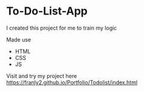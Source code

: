 # To-Do-List-App

I created this project for me to train my logic 

Made use

-  HTML
-   CSS
-   JS

Visit and try my project here https://franly2.github.io/Portfolio/Todolist/index.html
